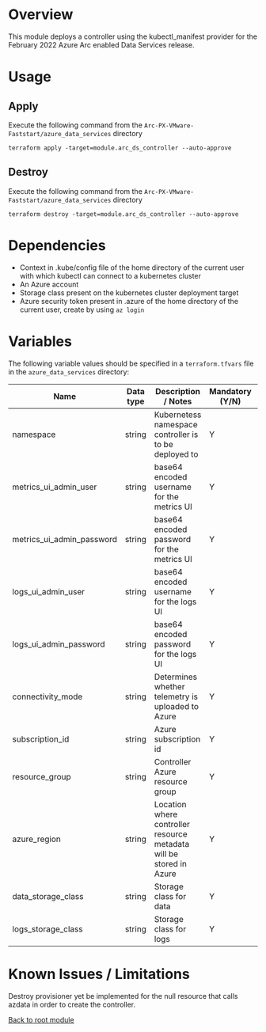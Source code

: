 # Overview

This module deploys a controller using the kubectl_manifest provider for the February 2022 Azure Arc enabled Data Services release.

# Usage

## Apply

Execute the following command from the `Arc-PX-VMware-Faststart/azure_data_services` directory
```
terraform apply -target=module.arc_ds_controller --auto-approve 
```

## Destroy

Execute the following command from the `Arc-PX-VMware-Faststart/azure_data_services` directory
```
terraform destroy -target=module.arc_ds_controller --auto-approve 
```

# Dependencies

- Context in .kube/config file of the home directory of the current user with which kubectl can connect to a kubernetes cluster
- An Azure account 
- Storage class present on the kubernetes cluster deployment target
- Azure security token present in .azure of the home directory of the current user, create by using `az login`

# Variables

The following variable values should be specified in a ```terraform.tfvars``` file in the ```azure_data_services``` directory:

| Name                        | Data type | Description / Notes                                                 | Mandatory (Y/N) | Default Value        |      
|-----------------------------|-----------|---------------------------------------------------------------------|-----------------|----------------------|
| namespace                   | string    | Kubernetess namespace controller is to be deployed to               |        Y        | arc                  |
| metrics_ui_admin_user       | string    | base64 encoded username for the metrics UI                          |        Y        | **No default value** |
| metrics_ui_admin_password   | string    | base64 encoded password for the metrics UI                          |        Y        | **No default value** |
| logs_ui_admin_user          | string    | base64 encoded username for the logs UI                             |        Y        | **No default value** |
| logs_ui_admin_password      | string    | base64 encoded password for the logs UI                             |        Y        | **No default value** |
| connectivity_mode           | string    | Determines whether telemetry is uploaded to Azure                   |        Y        | indirect             |
| subscription_id             | string    | Azure subscription id                                               |        Y        | **No default value** |           
| resource_group              | string    | Controller Azure resource group                                     |        Y        | arc-ds-controller    |
| azure_region                | string    | Location where controller resource metadata will be stored in Azure |        Y        | eastus               | 
| data_storage_class          | string    | Storage class for data                                              |        Y        | portworx-sc          | 
| logs_storage_class          | string    | Storage class for logs                                              |        Y        | portworx-sc          |

# Known Issues / Limitations

Destroy provisioner yet be implemented for the null resource that calls azdata in order to create the controller. 

[Back to root module](https://github.com/chrisadkin/arc-px-vmware-faststart/blob/main/README.md)
